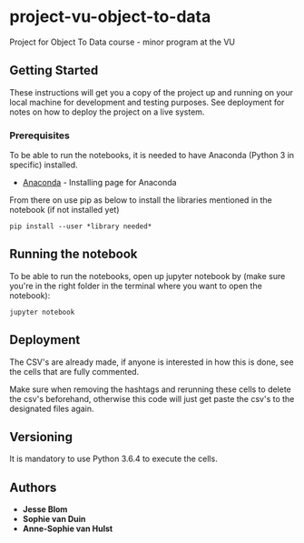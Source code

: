 # project-vu-object-to-data

Project for Object To Data course - minor program at the VU

## Getting Started

These instructions will get you a copy of the project up and running on your local machine for development and testing purposes. See deployment for notes on how to deploy the project on a live system.

### Prerequisites

To be able to run the notebooks, it is needed to have Anaconda (Python 3 in specific) installed. 

* [Anaconda](https://www.anaconda.com/download/#macos) - Installing page for Anaconda


From there on use pip as below to install the libraries mentioned in the notebook (if not installed yet)

```
pip install --user *library needed*
```

## Running the notebook

To be able to run the notebooks, open up jupyter notebook by (make sure you're in the right folder in the terminal where you want to open the notebook):

```
jupyter notebook
```

## Deployment

The CSV's are already made, if anyone is interested in how this is done, see the cells that are fully commented. 

Make sure when removing the hashtags and rerunning these cells to delete the csv's beforehand, otherwise this code will just get paste the csv's to the designated files again.

## Versioning

It is mandatory to use Python 3.6.4 to execute the cells. 

## Authors

* **Jesse Blom** 
* **Sophie van Duin** 
* **Anne-Sophie van Hulst** 


